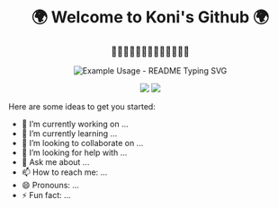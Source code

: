 <p align="center">
  <h1 align="center">🌍 Welcome to Koni's Github 🌍</h1>
</p>
<p align="center">
  <h3 align="center">🚶🚶‍♂🚶‍♀🏃🏃‍♂🏃‍♀🛫🛬🗾</h3>
</p>
<p align="center">
  <img src="https://readme-typing-svg.demolab.com/?lines=Welcome to+Koni's+GitHub!; My+name+is+TaeKon+Lee!;I'm+currently+learning+Spring_Tool!;I+wanna+be+developer!&font=Fira%20Code&center=true&width=380&height=50&duration=4000&pause=1000" alt="Example Usage - README Typing SVG">
</p>

<p align="center">
  <a href="https://github.com/search?q=extension%3Amd+%22https+readme+typing+svg%22&type=Code" alt="Users" title="Repo users">
    <img src="https://freshidea.com/jonah/app/github-search-results/readme-typing-svg/index.php"/></a>
  <a href="https://discord.gg/fPrdqh3Zfu" alt="Discord" title="Dev Pro Tips Discussion & Support Server">
    <img src="https://img.shields.io/discord/819650821314052106?color=7289DA&logo=discord&logoColor=white&style=for-the-badge"/></a>
</p>

Here are some ideas to get you started:

- 🔭 I’m currently working on ...
- 🌱 I’m currently learning ...
- 👯 I’m looking to collaborate on ...
- 🤔 I’m looking for help with ...
- 💬 Ask me about ...
- 📫 How to reach me: ...
- 😄 Pronouns: ...
- ⚡ Fun fact: ...
